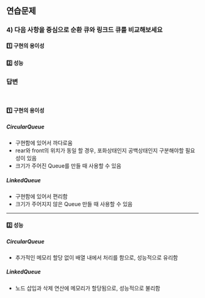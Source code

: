 ## 연습문제

### 4) 다음 사항을 중심으로 순환 큐와 링크드 큐를 비교해보세요
#### 1️⃣ 구현의 용이성
#### 2️⃣ 성능

### 답변

<br>

#### 1️⃣ 구현의 용이성
##### CircularQueue
- 구현함에 있어서 까다로움
- rear와 front의 위치가 동일 할 경우, 포화상태인지 공백상태인지 구분해야할 필요성이 있음
- 크기가 주어진 Queue를 만들 때 사용할 수 있음

##### LinkedQueue
- 구현함에 있어서 편리함
- 크기가 주어지지 않은 Queue 만들 때 사용할 수 있음

---

#### 2️⃣ 성능
##### CircularQueue
- 추가적인 메모리 할당 없이 배열 내에서 처리를 함으로, 성능적으로 유리함

##### LinkedQueue
- 노드 삽입과 삭제 연산에 메모리가 할당됨으로, 성능적으로 불리함